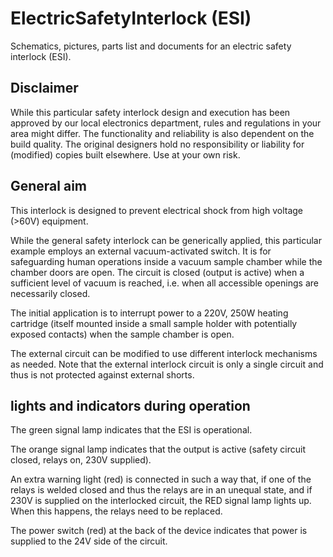 # ElectricSafetyInterlock (ESI)
Schematics, pictures, parts list and documents for an electric safety interlock (ESI). 

## Disclaimer
While this particular safety interlock design and execution has been approved by our local electronics department, rules and regulations in your area might differ. The functionality and reliability is also dependent on the build quality. The original designers hold no responsibility or liability for (modified) copies built elsewhere. Use at your own risk.

## General aim
This interlock is designed to prevent electrical shock from high voltage (>60V) equipment. 

While the general safety interlock can be generically applied, this particular example employs an external vacuum-activated switch. It is for safeguarding human operations inside a vacuum sample chamber while the chamber doors are open. The circuit is closed (output is active) when a sufficient level of vacuum is reached, i.e. when all accessible openings are necessarily closed. 

The initial application is to interrupt power to a 220V, 250W heating cartridge (itself mounted inside a small sample holder with potentially exposed contacts) when the sample chamber is open. 

The external circuit can be modified to use different interlock mechanisms as needed. Note that the external interlock circuit is only a single circuit and thus is not protected against external shorts. 

## lights and indicators during operation
The green signal lamp indicates that the ESI is operational. 

The orange signal lamp indicates that the output is active (safety circuit closed, relays on, 230V supplied).

An extra warning light (red) is connected in such a way that, if one of the relays is welded closed and thus the relays are in an unequal state, and if 230V is supplied on the interlocked circuit, the RED signal lamp lights up. When this happens, the relays need to be replaced. 

The power switch (red) at the back of the device indicates that power is supplied to the 24V side of the circuit. 

